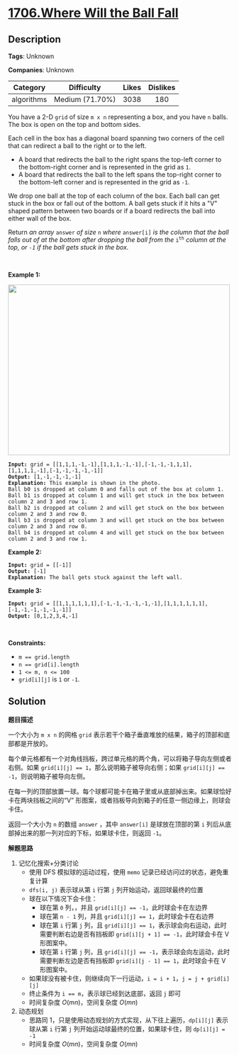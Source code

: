 # [1706.Where Will the Ball Fall](https://leetcode.com/problems/where-will-the-ball-fall/description/)

## Description

**Tags**: Unknown

**Companies**: Unknown

|  Category  |   Difficulty    | Likes | Dislikes |
| :--------: | :-------------: | :---: | :------: |
| algorithms | Medium (71.70%) | 3038  |   180    |

<p>You have a 2-D <code>grid</code> of size <code>m x n</code> representing a box, and you have <code>n</code> balls. The box is open on the top and bottom sides.</p>
<p>Each cell in the box has a diagonal board spanning two corners of the cell that can redirect a ball to the right or to the left.</p>
<ul>
  <li>A board that redirects the ball to the right spans the top-left corner to the bottom-right corner and is represented in the grid as <code>1</code>.</li>
  <li>A board that redirects the ball to the left spans the top-right corner to the bottom-left corner and is represented in the grid as <code>-1</code>.</li>
</ul>
<p>We drop one ball at the top of each column of the box. Each ball can get stuck in the box or fall out of the bottom. A ball gets stuck if it hits a &quot;V&quot; shaped pattern between two boards or if a board redirects the ball into either wall of the box.</p>
<p>Return <em>an array </em><code>answer</code><em> of size </em><code>n</code><em> where </em><code>answer[i]</code><em> is the column that the ball falls out of at the bottom after dropping the ball from the </em><code>i<sup>th</sup></code><em> column at the top, or <code>-1</code><em> if the ball gets stuck in the box</em>.</em></p>
<p>&nbsp;</p>
<p><strong class="example">Example 1:</strong></p>
<p><strong><img alt="" src="https://assets.leetcode.com/uploads/2019/09/26/ball.jpg" style="width: 500px; height: 385px;" /></strong></p>
<pre><code><strong>Input:</strong> grid = [[1,1,1,-1,-1],[1,1,1,-1,-1],[-1,-1,-1,1,1],[1,1,1,1,-1],[-1,-1,-1,-1,-1]]
<strong>Output:</strong> [1,-1,-1,-1,-1]
<strong>Explanation:</strong> This example is shown in the photo.
Ball b0 is dropped at column 0 and falls out of the box at column 1.
Ball b1 is dropped at column 1 and will get stuck in the box between column 2 and 3 and row 1.
Ball b2 is dropped at column 2 and will get stuck on the box between column 2 and 3 and row 0.
Ball b3 is dropped at column 3 and will get stuck on the box between column 2 and 3 and row 0.
Ball b4 is dropped at column 4 and will get stuck on the box between column 2 and 3 and row 1.</code></pre>
<p><strong class="example">Example 2:</strong></p>
<pre><code><strong>Input:</strong> grid = [[-1]]
<strong>Output:</strong> [-1]
<strong>Explanation:</strong> The ball gets stuck against the left wall.</code></pre>
<p><strong class="example">Example 3:</strong></p>
<pre><code><strong>Input:</strong> grid = [[1,1,1,1,1,1],[-1,-1,-1,-1,-1,-1],[1,1,1,1,1,1],[-1,-1,-1,-1,-1,-1]]
<strong>Output:</strong> [0,1,2,3,4,-1]</code></pre>
<p>&nbsp;</p>
<p><strong>Constraints:</strong></p>
<ul>
  <li><code>m == grid.length</code></li>
  <li><code>n == grid[i].length</code></li>
  <li><code>1 &lt;= m, n &lt;= 100</code></li>
  <li><code>grid[i][j]</code> is <code>1</code> or <code>-1</code>.</li>
</ul>

## Solution

**题目描述**

一个大小为 `m x n` 的网格 `grid` 表示若干个箱子垂直堆放的结果，箱子的顶部和底部都是开放的。

每个单元格都有一个对角线挡板，跨过单元格的两个角，可以将箱子导向左侧或者右侧。如果 `grid[i][j] == 1`，那么说明箱子被导向右侧；如果 `grid[i][j] == -1`，则说明箱子被导向左侧。

在每一列的顶部放置一球。每个球都可能卡在箱子里或从底部掉出来。如果球恰好卡在两块挡板之间的“V” 形图案，或者挡板导向到箱子的任意一侧边缘上，则球会卡住。

返回一个大小为 `n` 的数组 `answer` ，其中 `answer[i]` 是球放在顶部的第 `i` 列后从底部掉出来的那一列对应的下标，如果球卡住，则返回 `-1`。

**解题思路**

1. 记忆化搜索+分类讨论
   - 使用 DFS 模拟球的运动过程，使用 `memo` 记录已经访问过的状态，避免重复计算
   - `dfs(i, j)` 表示球从第 `i` 行第 `j` 列开始运动，返回球最终的位置
   - 球在以下情况下会卡住：
     - 球在第 `0` 列，，并且 `grid[i][j] == -1`，此时球会卡在左边界
     - 球在第 `n - 1` 列，并且 `grid[i][j] == 1`，此时球会卡在右边界
     - 球在第 `i` 行第 `j` 列，且 `grid[i][j] == 1`，表示球会向右运动，此时需要判断右边是否有挡板即 `grid[i][j + 1] == -1`，此时球会卡在 V 形图案中。
     - 球在第 `i` 行第 `j` 列，且 `grid[i][j] == -1`，表示球会向左运动，此时需要判断左边是否有挡板即 `grid[i][j - 1] == 1`，此时球会卡在 V 形图案中。
   - 如果球没有被卡住，则继续向下一行运动，`i = i + 1`，`j = j + grid[i][j]`
   - 终止条件为 `i == m`，表示球已经到达底部，返回 `j` 即可
   - 时间复杂度 $O(mn)$，空间复杂度 $O(mn)$
2. 动态规划
   - 思路同 1，只是使用动态规划的方式实现，从下往上遍历，`dp[i][j]` 表示球从第 `i` 行第 `j` 列开始运动球最终的位置，如果球卡住，则 `dp[i][j] = -1`
   - 时间复杂度 $O(mn)$，空间复杂度 $O(mn)$
